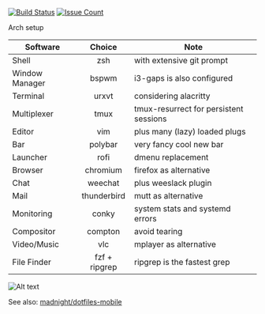 [![Build Status](https://travis-ci.org/madnight/dotfiles.svg?branch=master)](https://travis-ci.org/madnight/dotfiles)
[![Issue Count](https://codeclimate.com/github/madnight/dotfiles/badges/issue_count.svg?maxAge=2592000)](https://codeclimate.com/github/madnight/dotfiles/issues)

Arch setup 

| Software | Choice | Note
| ------------- |:-------------:|-------------|
| Shell | zsh | with extensive git prompt
| Window Manager | bspwm | i3-gaps is also configured
| Terminal      | urxvt | considering alacritty
| Multiplexer | tmux | tmux-resurrect for persistent sessions
| Editor      | vim | plus many (lazy) loaded plugs
| Bar | polybar | very fancy cool new bar
| Launcher | rofi | dmenu replacement
| Browser | chromium | firefox as alternative
| Chat | weechat | plus weeslack plugin
| Mail | thunderbird | mutt as alternative
| Monitoring | conky | system stats and systemd errors
| Compositor | compton | avoid tearing
| Video/Music | vlc | mplayer as alternative
| File Finder | fzf + ripgrep | ripgrep is the fastest grep

![Alt text](https://raw.github.com/madnight/dotfiles/master/screenshot.png "SCREENSHOT")

See also: [madnight/dotfiles-mobile](https://github.com/madnight/dotfiles-mobile)

